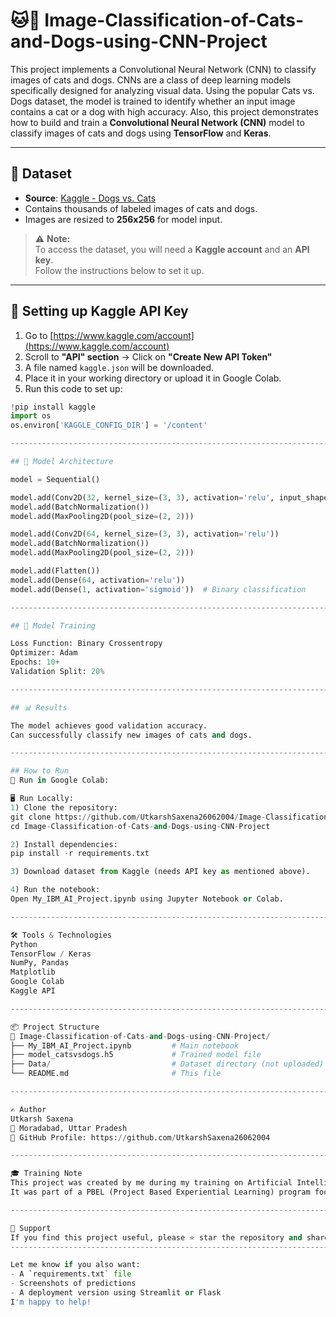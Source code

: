 #  🐱🐶 Image-Classification-of-Cats-and-Dogs-using-CNN-Project
This project implements a Convolutional Neural Network (CNN) to classify images of cats and dogs. CNNs are a class of deep learning models specifically designed for analyzing visual data. Using the popular Cats vs. Dogs dataset, the model is trained to identify whether an input image contains a cat or a dog with high accuracy.
Also, this project demonstrates how to build and train a **Convolutional Neural Network (CNN)** model to classify images of cats and dogs using **TensorFlow** and **Keras**.

-------------------------------------------------------------------------------------------------------------------------------------------------------------------

## 📁 Dataset
- **Source**: [Kaggle - Dogs vs. Cats](https://www.kaggle.com/competitions/dogs-vs-cats/data)
- Contains thousands of labeled images of cats and dogs.
- Images are resized to **256x256** for model input.

> ⚠️ **Note:**  
> To access the dataset, you will need a **Kaggle account** and an **API key**.  
> Follow the instructions below to set it up.

-------------------------------------------------------------------------------------------------------------------------------------------------------------------

## 🔐 Setting up Kaggle API Key

1. Go to [https://www.kaggle.com/account](https://www.kaggle.com/account)
2. Scroll to **"API" section** → Click on **"Create New API Token"**
3. A file named `kaggle.json` will be downloaded.
4. Place it in your working directory or upload it in Google Colab.
5. Run this code to set up:

```python
!pip install kaggle
import os
os.environ['KAGGLE_CONFIG_DIR'] = '/content'

-------------------------------------------------------------------------------------------------------------------------------------------------------------------

## 🧠 Model Architecture

model = Sequential()

model.add(Conv2D(32, kernel_size=(3, 3), activation='relu', input_shape=(256, 256, 3)))
model.add(BatchNormalization())
model.add(MaxPooling2D(pool_size=(2, 2)))

model.add(Conv2D(64, kernel_size=(3, 3), activation='relu'))
model.add(BatchNormalization())
model.add(MaxPooling2D(pool_size=(2, 2)))

model.add(Flatten())
model.add(Dense(64, activation='relu'))
model.add(Dense(1, activation='sigmoid'))  # Binary classification

-------------------------------------------------------------------------------------------------------------------------------------------------------------------

## 🧪 Model Training

Loss Function: Binary Crossentropy
Optimizer: Adam
Epochs: 10+
Validation Split: 20%

-------------------------------------------------------------------------------------------------------------------------------------------------------------------

## 📊 Results

The model achieves good validation accuracy.
Can successfully classify new images of cats and dogs.

-------------------------------------------------------------------------------------------------------------------------------------------------------------------

## How to Run
🔗 Run in Google Colab:

🖥️ Run Locally:
1) Clone the repository:
git clone https://github.com/UtkarshSaxena26062004/Image-Classification-of-Cats-and-Dogs-using-CNN-Project
cd Image-Classification-of-Cats-and-Dogs-using-CNN-Project

2) Install dependencies:
pip install -r requirements.txt

3) Download dataset from Kaggle (needs API key as mentioned above).

4) Run the notebook:
Open My_IBM_AI_Project.ipynb using Jupyter Notebook or Colab.

-------------------------------------------------------------------------------------------------------------------------------------------------------------------

🛠️ Tools & Technologies
Python
TensorFlow / Keras
NumPy, Pandas
Matplotlib
Google Colab
Kaggle API

-------------------------------------------------------------------------------------------------------------------------------------------------------------------

📦 Project Structure
📁 Image-Classification-of-Cats-and-Dogs-using-CNN-Project/
├── My_IBM_AI_Project.ipynb         # Main notebook
├── model_catsvsdogs.h5             # Trained model file
├── Data/                           # Dataset directory (not uploaded)
└── README.md                       # This file

-------------------------------------------------------------------------------------------------------------------------------------------------------------------

✍️ Author
Utkarsh Saxena
📍 Moradabad, Uttar Pradesh
🔗 GitHub Profile: https://github.com/UtkarshSaxena26062004

-------------------------------------------------------------------------------------------------------------------------------------------------------------------

🎓 Training Note
This project was created by me during my training on Artificial Intelligence (AI) conducted by IBM.
It was part of a PBEL (Project Based Experiential Learning) program focused on hands-on learning through real-world projects.

-------------------------------------------------------------------------------------------------------------------------------------------------------------------

🌟 Support
If you find this project useful, please ⭐ star the repository and share it!
------------------------------------------------------------------------------------------------------------------------------------------------------------------

Let me know if you also want:
- A `requirements.txt` file
- Screenshots of predictions
- A deployment version using Streamlit or Flask
I'm happy to help!
